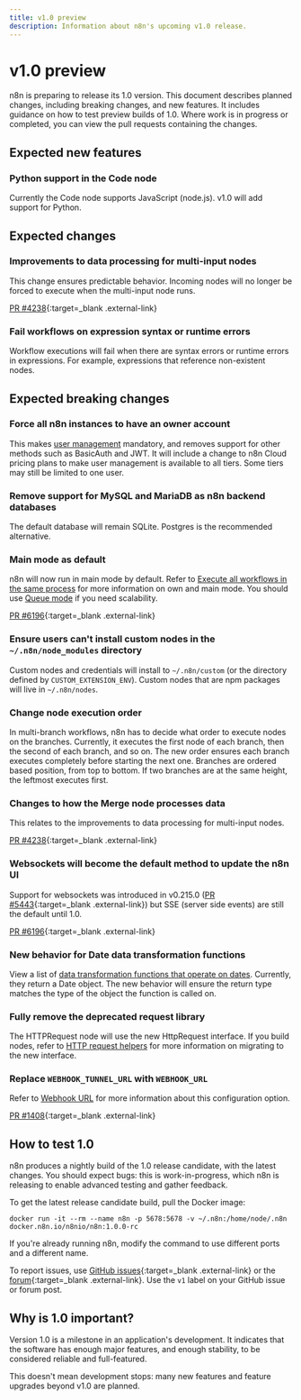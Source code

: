 ```yaml
---
title: v1.0 preview
description: Information about n8n's upcoming v1.0 release.
---
```


# v1.0 preview

n8n is preparing to release its 1.0 version. This document describes planned changes, including breaking changes, and new features. It includes guidance on how to test preview builds of 1.0. Where work is in progress or completed, you can view the pull requests containing the changes.

## Expected new features

### Python support in the Code node

Currently the Code node supports JavaScript (node.js). v1.0 will add support for Python.

## Expected changes

### Improvements to data processing for multi-input nodes

This change ensures predictable behavior. Incoming nodes will no longer be forced to execute when the multi-input node runs.

[PR #4238](https://github.com/n8n-io/n8n/pull/4238){:target=_blank .external-link}

### Fail workflows on expression syntax or runtime errors

Workflow executions will fail when there are syntax errors or runtime errors in expressions. For example, expressions that reference non-existent nodes.

## Expected breaking changes

### Force all n8n instances to have an owner account

This makes [user management](/user-management/) mandatory, and removes support for other methods such as BasicAuth and JWT. It will include a change to n8n Cloud pricing plans to make user management is available to all tiers. Some tiers may still be limited to one user.

### Remove support for MySQL and MariaDB as n8n backend databases

The default database will remain SQLite. Postgres is the recommended alternative.

### Main mode as default

n8n will now run in main mode by default. Refer to [Execute all workflows in the same process](/hosting/environment-variables/configuration-methods/#execute-all-workflows-in-the-same-process) for more information on own and main mode. You should use [Queue mode](/hosting/scaling/queue-mode/) if you need scalability.

[PR #6196](https://github.com/n8n-io/n8n/pull/6196){:target=_blank .external-link}

### Ensure users can't install custom nodes in the `~/.n8n/node_modules` directory

Custom nodes and credentials will install to `~/.n8n/custom` (or the directory defined by `CUSTOM_EXTENSION_ENV`). Custom nodes that are npm packages will live in `~/.n8n/nodes`.

### Change node execution order

In multi-branch workflows, n8n has to decide what order to execute nodes on the branches. Currently, it executes the first node of each branch, then the second of each branch, and so on. The new order ensures each branch executes completely before starting the next one. Branches are ordered based position, from top to bottom. If two branches are at the same height, the leftmost executes first.

### Changes to how the Merge node processes data

This relates to the improvements to data processing for multi-input nodes. 

[PR #4238](https://github.com/n8n-io/n8n/pull/4238){:target=_blank .external-link}


### Websockets will become the default method to update the n8n UI

Support for websockets was introduced in v0.215.0 ([PR #5443](https://github.com/n8n-io/n8n/pull/5443){:target=_blank .external-link}) but SSE (server side events) are still the default until 1.0. 

[PR #6196](https://github.com/n8n-io/n8n/pull/6196){:target=_blank .external-link}

### New behavior for Date data transformation functions

 View a list of [data transformation functions that operate on dates](/code-examples/expressions/data-transformation-functions/dates/). Currently, they return a Date object. The new behavior will ensure the return type matches the type of the object the function is called on.

### Fully remove the deprecated request library

The HTTPRequest node will use the new HttpRequest interface. If you build nodes, refer to [HTTP request helpers](https://docs.n8n.io/integrations/creating-nodes/build/reference/http-helpers/) for more information on migrating to the new interface.

### Replace `WEBHOOK_TUNNEL_URL` with `WEBHOOK_URL`

Refer to [Webhook URL](/hosting/environment-variables/configuration-methods/#webhook-url) for more information about this configuration option.

[PR #1408](https://github.com/n8n-io/n8n/pull/1408){:target=_blank .external-link}

## How to test 1.0

n8n produces a nightly build of the 1.0 release candidate, with the latest changes. You should expect bugs: this is work-in-progress, which n8n is releasing to enable advanced testing and gather feedback.

To get the latest release candidate build, pull the Docker image:

```shell
docker run -it --rm --name n8n -p 5678:5678 -v ~/.n8n:/home/node/.n8n docker.n8n.io/n8nio/n8n:1.0.0-rc
```

If you're already running n8n, modify the command to use different ports and a different name.

To report issues, use [GitHub issues](https://github.com/n8n-io/n8n/issues){:target=_blank .external-link} or the [forum](https://community.n8n.io/){:target=_blank .external-link}. Use the `v1` label on your GitHub issue or forum post.

## Why is 1.0 important?

Version 1.0 is a milestone in an application's development. It indicates that the software has enough major features, and enough stability, to be considered reliable and full-featured.

This doesn't mean development stops: many new features and feature upgrades beyond v1.0 are planned.
